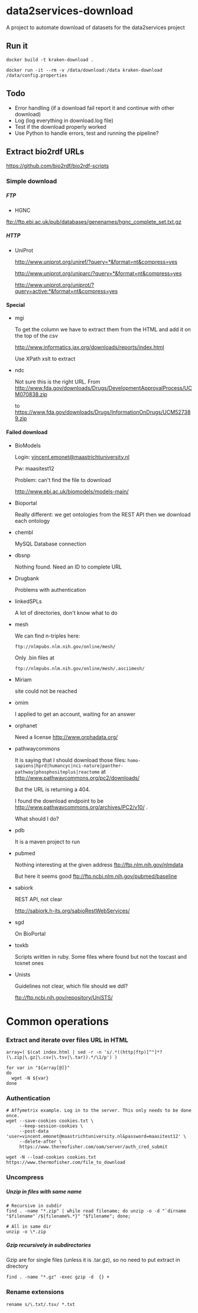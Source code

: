 # data2services-download

A project to automate download of datasets for the data2services project



## Run it

```shell
docker build -t kraken-download .

docker run -it --rm -v /data/download:/data kraken-download /data/config.properties
```

## Todo

* Error handling (if a download fail report it and continue with other download)
* Log (log everything in download.log file)
* Test if the download properly worked
* Use Python to handle errors, test and running the pipeline?



## Extract bio2rdf URLs

https://github.com/bio2rdf/bio2rdf-scripts

### Simple download

##### FTP

* HGNC

ftp://ftp.ebi.ac.uk/pub/databases/genenames/hgnc_complete_set.txt.gz

##### HTTP

* UniProt

  http://www.uniprot.org/uniref/?query=*&format=nt&compress=yes

  http://www.uniprot.org/uniparc/?query=*&format=nt&compress=yes

  http://www.uniprot.org/uniprot/?query=active:*&format=nt&compress=yes

#### Special

* mgi

  To get the column we have to extract them from the HTML and add it on the top of the csv

  http://www.informatics.jax.org/downloads/reports/index.html

  Use XPath xslt to extract

* ndc

  Not sure this is the right URL. From http://www.fda.gov/downloads/Drugs/DevelopmentApprovalProcess/UCM070838.zip

  to https://www.fda.gov/downloads/Drugs/InformationOnDrugs/UCM527389.zip

#### Failed download

* BioModels

  Login: vincent.emonet@maastrichtuniversity.nl

  Pw: maasitest12

  Problem: can't find the file to download

  http://www.ebi.ac.uk/biomodels/models-main/

* Bioportal

  Really different: we get ontologies from the REST API then we download each ontology

* chembl

  MySQL Database connection

* dbsnp

  Nothing found. Need an ID to complete URL

* Drugbank

  Problems with authentication

* linkedSPLs

  A lot of directories, don't know what to do

* mesh

  We can find n-triples here:

  ```shell
  ftp://nlmpubs.nlm.nih.gov/online/mesh/
  ```

  Only .bin files at

  ```shell
  ftp://nlmpubs.nlm.nih.gov/online/mesh/.asciimesh/
  ```

* Miriam 

  site could not be reached

* omim

  I applied to get an account, waiting for an answer

* orphanet

  Need a license http://www.orphadata.org/

* pathwaycommons

  It is saying that I should download those files: `homo-sapiens|hprd|humancyc|nci-nature|panther-pathway|phosphositeplus|reactome` at http://www.pathwaycommons.org/pc2/downloads/

  But the URL is returning a 404. 

  I found the download endpoint to be http://www.pathwaycommons.org/archives/PC2/v10/ .

  What should I do?

* pdb

  It is a maven project to run

* pubmed

  Nothing interesting at the given address ftp://ftp.nlm.nih.gov/nlmdata

  But here it seems good ftp://ftp.ncbi.nlm.nih.gov/pubmed/baseline

* sabiork

  REST API, not clear

  http://sabiork.h-its.org/sabioRestWebServices/

* sgd

  On BioPortal

* toxkb

  Scripts written in ruby. Some files where found but not the toxcast and toxnet ones

* Unists

  Guidelines not clear, which file should we ddl?

  ftp://ftp.ncbi.nih.gov/repository/UniSTS/

  

# Common operations

### Extract and iterate over files URL in HTML

```shell
array=( $(cat index.html | sed -r -n 's/.*((http|ftp)[^"]*?(\.zip|\.gz|\.csv|\.tsv|\.tar)).*/\1/p') )

for var in "${array[@]}"
do
  wget -N ${var}
done
```



### Authentication

```shell
# Affymetrix example. Log in to the server. This only needs to be done once.
wget --save-cookies cookies.txt \
     --keep-session-cookies \
     --post-data 'user=vincent.emonet@maastrichtuniversity.nl&password=maasitest12' \
     --delete-after \
     https://www.thermofisher.com/oam/server/auth_cred_submit
     
wget -N --load-cookies cookies.txt  https://www.thermofisher.com/file_to_download
```



### Uncompress

##### Unzip in files with same name

```shell
# Recursive in subdir
find . -name "*.zip" | while read filename; do unzip -o -d "`dirname "$filename"`/${filename%.*}" "$filename"; done;

# All in same dir
unzip -o \*.zip
```

##### Gzip recursively in subdirectories

Gzip are for single files (unless it is .tar.gz), so no need to put extract in directory

```shell
find . -name "*.gz" -exec gzip -d  {} +
```



### Rename extensions

```shell
rename s/\.txt/.tsv/ *.txt
```

